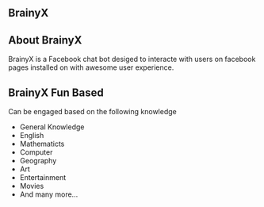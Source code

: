 ## BrainyX

## About BrainyX

BrainyX is a Facebook chat bot desiged to interacte with users on facebook pages installed on with awesome user experience.

## BrainyX Fun Based

Can be engaged based on the following knowledge

- General Knowledge
- English
- Mathematicts
- Computer
- Geography
- Art
- Entertainment
- Movies
- And many more...
